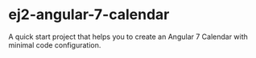# ej2-angular-7-calendar
A quick start project that helps you to create an Angular 7 Calendar with minimal code configuration.

